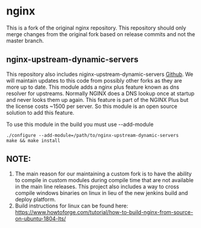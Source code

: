 # nginx
This is a fork of the original nginx repository.   This repository should only merge changes from the original fork based on release commits and not the master branch.

## nginx-upstream-dynamic-servers
This repository also includes niginx-upstream-dynamic-servers [Github](https://github.com/GUI/nginx-upstream-dynamic-servers).  We will maintain updates to this code from possibly other forks as they are more up to date.   This module adds a nginx plus feature known as dns resolver for upstreams.  Normally NGINX does a DNS lookup once at startup and never looks them up again.  This feature is part of the NGINX Plus but the license costs ~1500 per server.  So this module is an open source solution to add this feature.

To use this module in the build you must use --add-module
```
./configure --add-module=/path/to/nginx-upstream-dynamic-servers
make && make install
```


## NOTE:
1. The main reason for our maintaining a custom fork is to have the ability to compile in custom modules during compile time that are not available in the main line releases.   This project also includes a way to cross compile windows binaries on linux in lieu of the new jenkins build and deploy platform.
2.  Build instructions for linux can be found here: https://www.howtoforge.com/tutorial/how-to-build-nginx-from-source-on-ubuntu-1804-lts/
